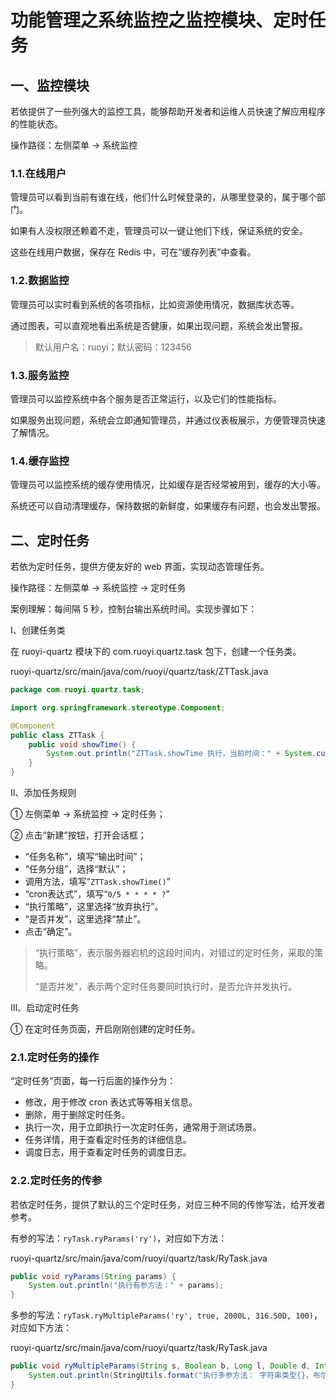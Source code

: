 # 功能管理之系统监控之监控模块、定时任务

## 一、监控模块

若依提供了一些列强大的监控工具，能够帮助开发者和运维人员快速了解应用程序的性能状态。

操作路径：左侧菜单 -> 系统监控

### 1.1.在线用户

管理员可以看到当前有谁在线，他们什么时候登录的，从哪里登录的，属于哪个部门。

如果有人没权限还赖着不走，管理员可以一键让他们下线，保证系统的安全。

这些在线用户数据，保存在 Redis 中，可在“缓存列表”中查看。

### 1.2.数据监控

管理员可以实时看到系统的各项指标，比如资源使用情况，数据库状态等。

通过图表，可以直观地看出系统是否健康，如果出现问题，系统会发出警报。

> 默认用户名：ruoyi；默认密码：123456

### 1.3.服务监控

管理员可以监控系统中各个服务是否正常运行，以及它们的性能指标。

如果服务出现问题，系统会立即通知管理员，并通过仪表板展示，方便管理员快速了解情况。

### 1.4.缓存监控

管理员可以监控系统的缓存使用情况，比如缓存是否经常被用到，缓存的大小等。

系统还可以自动清理缓存，保持数据的新鲜度，如果缓存有问题，也会发出警报。

## 二、定时任务

若依为定时任务，提供方便友好的 web 界面，实现动态管理任务。

操作路径：左侧菜单 -> 系统监控 -> 定时任务

案例理解：每间隔 5 秒，控制台输出系统时间。实现步骤如下：

Ⅰ、创建任务类

在 ruoyi-quartz 模块下的 com.ruoyi.quartz.task 包下，创建一个任务类。

ruoyi-quartz/src/main/java/com/ruoyi/quartz/task/ZTTask.java

```java
package com.ruoyi.quartz.task;

import org.springframework.stereotype.Component;

@Component
public class ZTTask {
    public void showTime() {
        System.out.println("ZTTask.showTime 执行，当前时间：" + System.currentTimeMillis());
    }
}
```

Ⅱ、添加任务规则

① 左侧菜单 -> 系统监控 -> 定时任务；

② 点击“新建”按钮，打开会话框；

- “任务名称”，填写“输出时间”；
- “任务分组”，选择“默认”；
- 调用方法，填写“`ZTTask.showTime()`”
- “cron表达式”，填写“`0/5 * * * * ?`”
- “执行策略”，这里选择“放弃执行”。
- “是否并发”，这里选择“禁止”。
- 点击“确定”。

> “执行策略”，表示服务器宕机的这段时间内，对错过的定时任务，采取的策略。
>
> “是否并发”，表示两个定时任务要同时执行时，是否允许并发执行。

Ⅲ、启动定时任务

① 在定时任务页面，开启刚刚创建的定时任务。

### 2.1.定时任务的操作

“定时任务”页面，每一行后面的操作分为：

- 修改，用于修改 cron 表达式等等相关信息。
- 删除，用于删除定时任务。
- 执行一次，用于立即执行一次定时任务，通常用于测试场景。
- 任务详情，用于查看定时任务的详细信息。
- 调度日志，用于查看定时任务的调度日志。

### 2.2.定时任务的传参

若依定时任务，提供了默认的三个定时任务，对应三种不同的传惨写法，给开发者参考。

有参的写法：`ryTask.ryParams('ry')`，对应如下方法：

ruoyi-quartz/src/main/java/com/ruoyi/quartz/task/RyTask.java

```java
public void ryParams(String params) {
    System.out.println("执行有参方法：" + params);
}
```

多参的写法：`ryTask.ryMultipleParams('ry', true, 2000L, 316.50D, 100)`，对应如下方法：

ruoyi-quartz/src/main/java/com/ruoyi/quartz/task/RyTask.java

```java
public void ryMultipleParams(String s, Boolean b, Long l, Double d, Integer i) {
    System.out.println(StringUtils.format("执行多参方法： 字符串类型{}，布尔类型{}，长整型{}，浮点型{}，整形{}", s, b, l, d, i));
}
```
